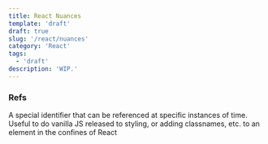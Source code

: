```yaml
---
title: React Nuances
template: 'draft'
draft: true
slug: '/react/nuances'
category: 'React'
tags:
  - 'draft'
description: 'WIP.'
---
```


### Refs

A special identifier that can be referenced at specific instances of time. Useful to do vanilla JS released to styling, or adding classnames, etc. to an element in the confines of React
